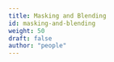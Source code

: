 ```yaml
---
title: Masking and Blending
id: masking-and-blending
weight: 50
draft: false
author: "people"
---
```

